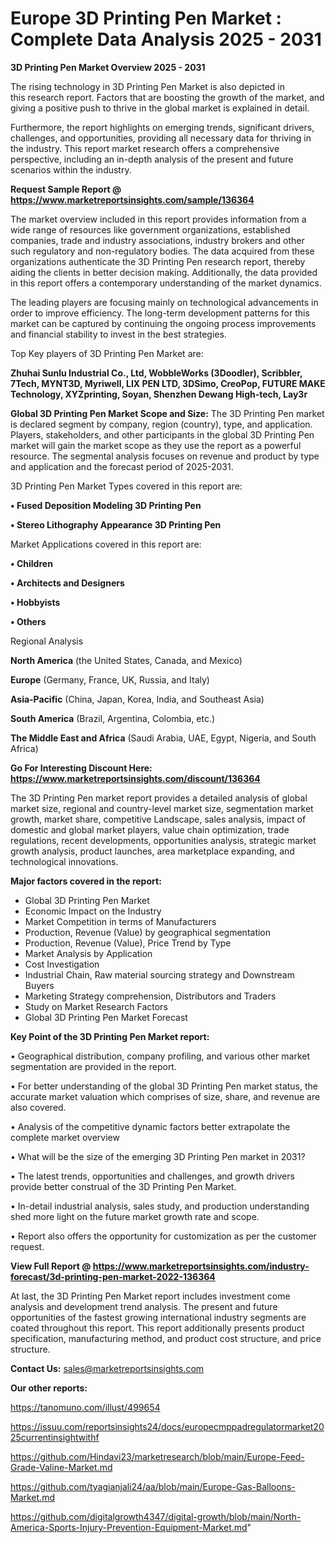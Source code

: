 # Europe 3D Printing Pen Market : Complete Data Analysis 2025 - 2031

<Strong> 3D Printing Pen Market Overview 2025 - 2031</strong>

The rising technology in 3D Printing Pen Market is also depicted in this research report. Factors that are boosting the growth of the market, and giving a positive push to thrive in the global market is explained in detail.

Furthermore, the report highlights on emerging trends, significant drivers, challenges, and opportunities, providing all necessary data for thriving in the industry. This report market research offers a comprehensive perspective, including an in-depth analysis of the present and future scenarios within the industry.

<strong>Request Sample Report @ <a href=https://www.marketreportsinsights.com/sample/136364>https://www.marketreportsinsights.com/sample/136364</a></strong>

The market overview included in this report provides information from a wide range of resources like government organizations, established companies, trade and industry associations, industry brokers and other such regulatory and non-regulatory bodies. The data acquired from these organizations authenticate the 3D Printing Pen research report, thereby aiding the clients in better decision making. Additionally, the data provided in this report offers a contemporary understanding of the market dynamics.

The leading players are focusing mainly on technological advancements in order to improve efficiency. The long-term development patterns for this market can be captured by continuing the ongoing process improvements and financial stability to invest in the best strategies.

Top Key players of 3D Printing Pen Market are:

<strong>Zhuhai Sunlu Industrial Co., Ltd, WobbleWorks (3Doodler), Scribbler, 7Tech, MYNT3D, Myriwell, LIX PEN LTD, 3DSimo, CreoPop, FUTURE MAKE Technology, XYZprinting, Soyan, Shenzhen Dewang High-tech, Lay3r</strong>

<strong><b>Global 3D Printing Pen Market Scope and Size:</b></strong>
The 3D Printing Pen market is declared segment by company, region (country), type, and application. Players, stakeholders, and other participants in the global 3D Printing Pen market will gain the market scope as they use the report as a powerful resource. The segmental analysis focuses on revenue and product by type and application and the forecast period of 2025-2031.

3D Printing Pen Market Types covered in this report are:

<strong>• Fused Deposition Modeling 3D Printing Pen

• Stereo Lithography Appearance 3D Printing Pen</strong>

Market Applications covered in this report are:

<strong>• Children

• Architects and Designers

• Hobbyists

• Others</strong> 

Regional Analysis

<strong>North America</strong> (the United States, Canada, and Mexico)

<strong>Europe</strong> (Germany, France, UK, Russia, and Italy)

<strong>Asia-Pacific</strong> (China, Japan, Korea, India, and Southeast Asia)

<strong>South America</strong> (Brazil, Argentina, Colombia, etc.)

<strong>The Middle East and Africa</strong> (Saudi Arabia, UAE, Egypt, Nigeria, and South Africa)

<strong>Go For Interesting Discount Here: <a href=https://www.marketreportsinsights.com/discount/136364>https://www.marketreportsinsights.com/discount/136364</a></strong>

The 3D Printing Pen market report provides a detailed analysis of global market size, regional and country-level market size, segmentation market growth, market share, competitive Landscape, sales analysis, impact of domestic and global market players, value chain optimization, trade regulations, recent developments, opportunities analysis, strategic market growth analysis, product launches, area marketplace expanding, and technological innovations.

<strong><b>Major factors covered in the report:</b></strong>
<ul>
  <li>Global 3D Printing Pen Market </li>
  <li>Economic Impact on the Industry</li>
  <li>Market Competition in terms of Manufacturers</li>
  <li>Production, Revenue (Value) by geographical segmentation</li>
  <li>Production, Revenue (Value), Price Trend by Type</li>
  <li>Market Analysis by Application</li>
  <li>Cost Investigation</li>
  <li>Industrial Chain, Raw material sourcing strategy and Downstream Buyers</li>
  <li>Marketing Strategy comprehension, Distributors and Traders</li>
  <li>Study on Market Research Factors</li>
  <li>Global 3D Printing Pen Market Forecast</li>
</ul>

<strong><b>Key Point of the 3D Printing Pen Market report:</b></strong>

• Geographical distribution, company profiling, and various other market segmentation are provided in the report.

• For better understanding of the global 3D Printing Pen market status, the accurate market valuation which comprises of size, share, and revenue are also covered.

• Analysis of the competitive dynamic factors better extrapolate the complete market overview

• What will be the size of the emerging 3D Printing Pen market in 2031?

• The latest trends, opportunities and challenges, and growth drivers provide better construal of the 3D Printing Pen Market.

• In-detail industrial analysis, sales study, and production understanding shed more light on the future market growth rate and scope.

• Report also offers the opportunity for customization as per the customer request.

<strong><b>View Full Report @ <a href=https://www.marketreportsinsights.com/industry-forecast/3d-printing-pen-market-2022-136364>https://www.marketreportsinsights.com/industry-forecast/3d-printing-pen-market-2022-136364</a></b></strong>


At last, the 3D Printing Pen Market report includes investment come analysis and development trend analysis. The present and future opportunities of the fastest growing international industry segments are coated throughout this report. This report additionally presents product specification, manufacturing method, and product cost structure, and price structure.

<strong>Contact Us:</strong>
sales@marketreportsinsights.com

<strong>Our other reports:</strong>

<a href=https://tanomuno.com/illust/499654>https://tanomuno.com/illust/499654</a>

<a href=https://issuu.com/reportsinsights24/docs/europecmppadregulatormarket2025currentinsightwithf>https://issuu.com/reportsinsights24/docs/europecmppadregulatormarket2025currentinsightwithf</a>

<a href=https://github.com/Hindavi23/marketresearch/blob/main/Europe-Feed-Grade-Valine-Market.md>https://github.com/Hindavi23/marketresearch/blob/main/Europe-Feed-Grade-Valine-Market.md</a>

<a href=https://github.com/tyagianjali24/aa/blob/main/Europe-Gas-Balloons-Market.md>https://github.com/tyagianjali24/aa/blob/main/Europe-Gas-Balloons-Market.md</a>

<a href=https://github.com/digitalgrowth4347/digital-growth/blob/main/North-America-Sports-Injury-Prevention-Equipment-Market.md>https://github.com/digitalgrowth4347/digital-growth/blob/main/North-America-Sports-Injury-Prevention-Equipment-Market.md</a>"
